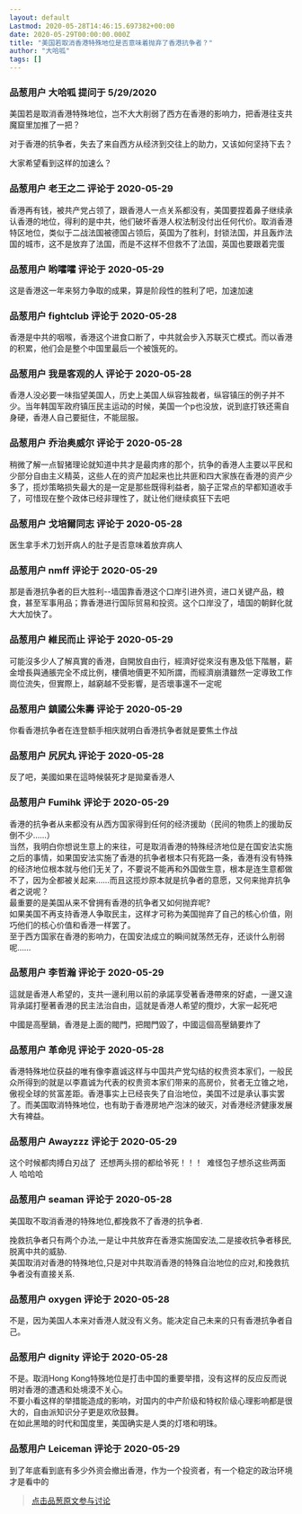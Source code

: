 ```yaml
---
layout: default
Lastmod: 2020-05-28T14:46:15.697382+00:00
date: 2020-05-29T00:00:00.000Z
title: "美国若取消香港特殊地位是否意味着抛弃了香港抗争者？"
author: "大哈呱"
tags: []
---
```



### 品葱用户 **大哈呱** 提问于 5/29/2020
    
美国若是取消香港特殊地位，岂不大大削弱了西方在香港的影响力，把香港往支共魔窟里加推了一把？  
  
对于香港的抗争者，失去了来自西方从经济到交往上的助力，又该如何坚持下去？  
  
大家希望看到这样的加速么？
    
                

### 品葱用户 **老王之二** 评论于 2020-05-29
        
香港再有钱，被共产党占领了，跟香港人一点关系都没有，美国要捏着鼻子继续承认香港的地位，得利的是中共，他们破坏香港人权法制没付出任何代价。取消香港特区地位，类似于二战法国被德国占领后，英国为了胜利，封锁法国，并且轰炸法国的城市，这不是放弃了法国，而是不这样不但救不了法国，英国也要跟着完蛋
        
                

### 品葱用户 **哟嚯嚯** 评论于 2020-05-29
        
这是香港这一年来努力争取的成果，算是阶段性的胜利了吧，加速加速
        
                

### 品葱用户 **fightclub** 评论于 2020-05-28
        
香港是中共的咽喉，香港这个进食口断了，中共就会步入苏联灭亡模式。而以香港的积累，他们会是整个中国里最后一个被饿死的。
        
                

### 品葱用户 **我是客观的人** 评论于 2020-05-28
        
香港人没必要一味指望美国人，历史上美国人纵容独裁者，纵容镇压的例子并不少。当年韩国军政府镇压民主运动的时候，美国一个p也没放，说到底打铁还需自身硬，香港人自己要挺住，不能屈服。
        
                

### 品葱用户 **乔治奥威尔** 评论于 2020-05-28
        
稍微了解一点智猪理论就知道中共才是最肉疼的那个，抗争的香港人主要以平民和少部分自由主义精英，这些人在的资产加起来也比共匪和四大家族在香港的资产少多了，揽炒策略损失最大的是一定是那些既得利益者，脑子正常点的早都知道收手了，可惜现在整个政体已经非理性了，就让他们继续疯狂下去吧
        
                

### 品葱用户 **戈培爾同志** 评论于 2020-05-28
        
医生拿手术刀划开病人的肚子是否意味着放弃病人
        
                

### 品葱用户 **nmff** 评论于 2020-05-29
        
那是香港抗争者的巨大胜利--墙国靠香港这个口岸引进外资，进口关键产品，粮食，甚至军事用品；靠香港进行国际贸易和投资。这个口岸没了，墙国的朝鲜化就大大加快了。
        
                

### 品葱用户 **維民而止** 评论于 2020-05-29
        
可能沒多少人了解真實的香港，自開放自由行，經濟好從來沒有惠及低下階層，薪金增長與通脹完全不成比例，樓價地價更不知所謂，而經濟崩潰雖然一定導致工作崗位流失，但實際上，越窮越不受影響，是否壞事還不一定呢
        
                

### 品葱用户 **鎮國公朱壽** 评论于 2020-05-29
        
你看香港抗争者在连登额手相庆就明白香港抗争者就是要焦土作战
        
                

### 品葱用户 **尻尻丸** 评论于 2020-05-28
        
反了吧，美國如果在這時候裝死才是拋棄香港人
        
                

### 品葱用户 **Fumihk** 评论于 2020-05-29
        
香港的抗争者从来都没有从西方国家得到任何的经济援助（民间的物质上的援助反倒不少……）  
当然，我明白你想说生意上的来往，可是取消香港的特殊经济地位是在国安法实施之后的事情，如果国安法实施了香港的抗争者根本只有死路一条，香港有没有特殊的经济地位根本就与他们无关了，不要说不能再和外国做生意，根本是连生意都做不了，因为全都被关起来……而且这揽炒原本就是抗争者的意愿，又何来抛弃抗争者之说呢？  
最重要的是美国从来不曾拥有香港的抗争者又如何抛弃呢?  
如果美国不再支持香港人争取民主，这样才可称为美国抛弃了自己的核心价值，刚巧他们的核心价值和香港一样罢了。  
至于西方国家在香港的影响力，在国安法成立的瞬间就荡然无存，还谈什么削弱呢……
        
                

### 品葱用户 **李哲瀚** 评论于 2020-05-29
        
這就是香港人希望的，支共一邊利用以前的承諾享受著香港帶來的好處，一邊又違背承諾打壓著香港的民主法治自由，這就是香港人希望的攬炒，大家一起死吧  
  
中國是高壓鍋，香港是上面的閥門，把閥門毀了，中國這個高壓鍋要炸了
        
                

### 品葱用户 **革命児** 评论于 2020-05-28
        
香港特殊地位获益的唯有像李嘉诚这样与中国共产党勾结的权贵资本家们，一般民众所得到的就是以李嘉诚为代表的权贵资本家们带来的高房价，贫者无立锥之地，傲视全球的贫富差距。香港事实上已经丧失了自治地位，美国不过是承认事实罢了。而美国取消特殊地位，也有助于香港房地产泡沫的破灭，对香港经济健康发展大有裨益。
        
                

### 品葱用户 **Awayzzz** 评论于 2020-05-29
        
这个时候都肉搏白刃战了  还想两头捞的都给爷死！！！  难怪包子想杀这些两面人 哈哈哈
        
                

### 品葱用户 **seaman** 评论于 2020-05-28
        
美国取不取消香港的特殊地位,都挽救不了香港的抗争者.  
  
挽救抗争者只有两个办法,一是让中共放弃在香港实施国安法,二是接收抗争者移民,脱离中共的威胁.  
美国取消对香港的特殊地位,只是对中共取消香港的特殊自治地位的应对,和挽救抗争者没有直接关系.
        
                

### 品葱用户 **oxygen** 评论于 2020-05-28
        
不是，因为美国人本来对香港人就没有义务。能决定自己未来的只有香港抗争者自己。
        
                

### 品葱用户 **dignity** 评论于 2020-05-28
        
不是。取消Hong Kong特殊地位是打击中国的重要举措，没有这样的反应反而说明对香港的遭遇和处境漠不关心。  
不要小看这样的举措能造成的影响，对国内的中产阶级和特权阶级心理影响都是很大的，自由派知识分子更是欢欣鼓舞。  
在如此黑暗的时代和国度里，美国确实是人类的灯塔和明珠。
        
                

### 品葱用户 **Leiceman** 评论于 2020-05-29
        
到了年底看到底有多少外资会撤出香港，作为一个投资者，有一个稳定的政治环境才是看中的
        
                





> [点击品葱原文参与讨论](https://pincong.rocks/question/26218)

